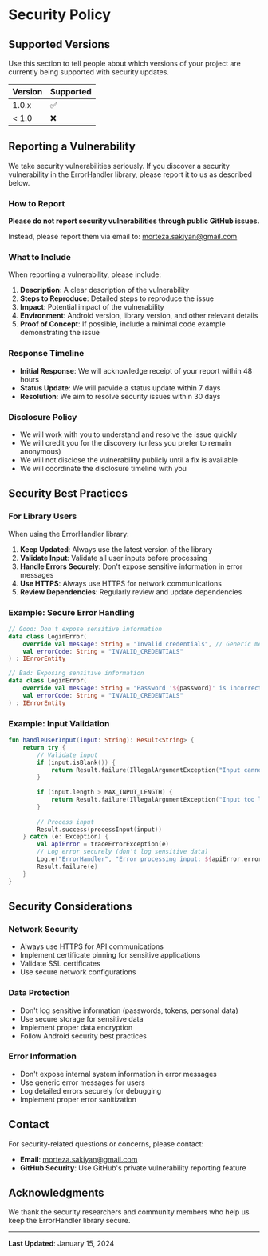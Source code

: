 # Security Policy

## Supported Versions

Use this section to tell people about which versions of your project are
currently being supported with security updates.

| Version | Supported          |
| ------- | ------------------ |
| 1.0.x   | :white_check_mark: |
| < 1.0   | :x:                |

## Reporting a Vulnerability

We take security vulnerabilities seriously. If you discover a security vulnerability in the ErrorHandler library, please report it to us as described below.

### How to Report

**Please do not report security vulnerabilities through public GitHub issues.**

Instead, please report them via email to: [morteza.sakiyan@gmail.com](mailto:morteza.sakiyan@gmail.com)

### What to Include

When reporting a vulnerability, please include:

1. **Description**: A clear description of the vulnerability
2. **Steps to Reproduce**: Detailed steps to reproduce the issue
3. **Impact**: Potential impact of the vulnerability
4. **Environment**: Android version, library version, and other relevant details
5. **Proof of Concept**: If possible, include a minimal code example demonstrating the issue

### Response Timeline

- **Initial Response**: We will acknowledge receipt of your report within 48 hours
- **Status Update**: We will provide a status update within 7 days
- **Resolution**: We aim to resolve security issues within 30 days

### Disclosure Policy

- We will work with you to understand and resolve the issue quickly
- We will credit you for the discovery (unless you prefer to remain anonymous)
- We will not disclose the vulnerability publicly until a fix is available
- We will coordinate the disclosure timeline with you

## Security Best Practices

### For Library Users

When using the ErrorHandler library:

1. **Keep Updated**: Always use the latest version of the library
2. **Validate Input**: Validate all user inputs before processing
3. **Handle Errors Securely**: Don't expose sensitive information in error messages
4. **Use HTTPS**: Always use HTTPS for network communications
5. **Review Dependencies**: Regularly review and update dependencies

### Example: Secure Error Handling

```kotlin
// Good: Don't expose sensitive information
data class LoginError(
    override val message: String = "Invalid credentials", // Generic message
    val errorCode: String = "INVALID_CREDENTIALS"
) : IErrorEntity

// Bad: Exposing sensitive information
data class LoginError(
    override val message: String = "Password '${password}' is incorrect", // Exposes password
    val errorCode: String = "INVALID_CREDENTIALS"
) : IErrorEntity
```

### Example: Input Validation

```kotlin
fun handleUserInput(input: String): Result<String> {
    return try {
        // Validate input
        if (input.isBlank()) {
            return Result.failure(IllegalArgumentException("Input cannot be blank"))
        }
        
        if (input.length > MAX_INPUT_LENGTH) {
            return Result.failure(IllegalArgumentException("Input too long"))
        }
        
        // Process input
        Result.success(processInput(input))
    } catch (e: Exception) {
        val apiError = traceErrorException(e)
        // Log error securely (don't log sensitive data)
        Log.e("ErrorHandler", "Error processing input: ${apiError.errorStatus}")
        Result.failure(e)
    }
}
```

## Security Considerations

### Network Security

- Always use HTTPS for API communications
- Implement certificate pinning for sensitive applications
- Validate SSL certificates
- Use secure network configurations

### Data Protection

- Don't log sensitive information (passwords, tokens, personal data)
- Use secure storage for sensitive data
- Implement proper data encryption
- Follow Android security best practices

### Error Information

- Don't expose internal system information in error messages
- Use generic error messages for users
- Log detailed errors securely for debugging
- Implement proper error sanitization

## Contact

For security-related questions or concerns, please contact:

- **Email**: [morteza.sakiyan@gmail.com](mailto:morteza.sakiyan@gmail.com)
- **GitHub Security**: Use GitHub's private vulnerability reporting feature

## Acknowledgments

We thank the security researchers and community members who help us keep the ErrorHandler library secure.

---

**Last Updated**: January 15, 2024
